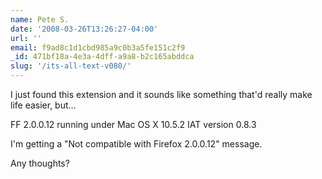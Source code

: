 ```yaml
---
name: Pete S.
date: '2008-03-26T13:26:27-04:00'
url: ''
email: f9ad8c1d1cbd985a9c0b3a5fe151c2f9
_id: 471bf18a-4e3a-4dff-a9a8-b2c165abddca
slug: '/its-all-text-v080/'
---
```


I just found this extension and it sounds like something that'd really make
life easier, but...

FF 2.0.0.12 running under Mac OS X 10.5.2 IAT version 0.8.3

I'm getting a "Not compatible with Firefox 2.0.0.12" message.

Any thoughts?
